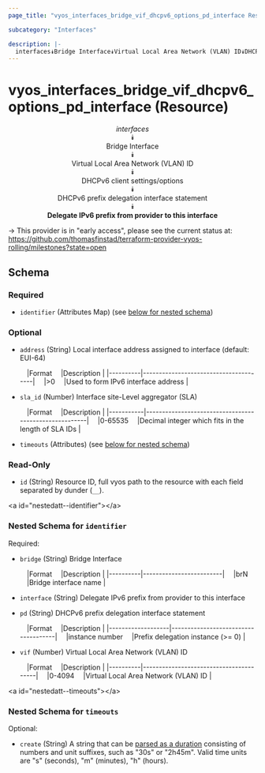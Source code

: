 ```yaml
---
page_title: "vyos_interfaces_bridge_vif_dhcpv6_options_pd_interface Resource - vyos"

subcategory: "Interfaces"

description: |- 
  interfaces⯯Bridge Interface⯯Virtual Local Area Network (VLAN) ID⯯DHCPv6 client settings/options⯯DHCPv6 prefix delegation interface statement⯯Delegate IPv6 prefix from provider to this interface
---
```


# vyos_interfaces_bridge_vif_dhcpv6_options_pd_interface (Resource)
<center>

*interfaces*  
⯯  
Bridge Interface  
⯯  
Virtual Local Area Network (VLAN) ID  
⯯  
DHCPv6 client settings/options  
⯯  
DHCPv6 prefix delegation interface statement  
⯯  
**Delegate IPv6 prefix from provider to this interface**


</center>

-> This provider is in "early access", please see the current status at: https://github.com/thomasfinstad/terraform-provider-vyos-rolling/milestones?state=open

## Schema

### Required

- `identifier` (Attributes Map) (see [below for nested schema](#nestedatt--identifier))

### Optional

- `address` (String) Local interface address assigned to interface (default: EUI-64)

    &emsp;|Format  &emsp;|Description                          |
    |----------|---------------------------------------|
    &emsp;|&gt;0      &emsp;|Used to form IPv6 interface address  |
- `sla_id` (Number) Interface site-Level aggregator (SLA)

    &emsp;|Format   &emsp;|Description                                          |
    |-----------|-------------------------------------------------------|
    &emsp;|0-65535  &emsp;|Decimal integer which fits in the length of SLA IDs  |
- `timeouts` (Attributes) (see [below for nested schema](#nestedatt--timeouts))

### Read-Only

- `id` (String) Resource ID, full vyos path to the resource with each field separated by dunder (`__`).

&lt;a id=&#34;nestedatt--identifier&#34;&gt;&lt;/a&gt;
### Nested Schema for `identifier`

Required:

- `bridge` (String) Bridge Interface

    &emsp;|Format  &emsp;|Description            |
    |----------|-------------------------|
    &emsp;|brN     &emsp;|Bridge interface name  |
- `interface` (String) Delegate IPv6 prefix from provider to this interface
- `pd` (String) DHCPv6 prefix delegation interface statement

    &emsp;|Format           &emsp;|Description                        |
    |-------------------|-------------------------------------|
    &emsp;|instance number  &emsp;|Prefix delegation instance (&gt;= 0)  |
- `vif` (Number) Virtual Local Area Network (VLAN) ID

    &emsp;|Format  &emsp;|Description                           |
    |----------|----------------------------------------|
    &emsp;|0-4094  &emsp;|Virtual Local Area Network (VLAN) ID  |


&lt;a id=&#34;nestedatt--timeouts&#34;&gt;&lt;/a&gt;
### Nested Schema for `timeouts`

Optional:

- `create` (String) A string that can be [parsed as a duration](https://pkg.go.dev/time#ParseDuration) consisting of numbers and unit suffixes, such as &#34;30s&#34; or &#34;2h45m&#34;. Valid time units are &#34;s&#34; (seconds), &#34;m&#34; (minutes), &#34;h&#34; (hours).  
